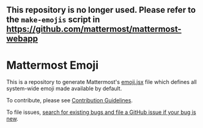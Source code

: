 ## This repository is no longer used. Please refer to the `make-emojis` script in https://github.com/mattermost/mattermost-webapp

# Mattermost Emoji

This is a repository to generate Mattermost's [emoji.jsx](https://github.com/mattermost/platform/blob/master/webapp/utils/emoji.jsx) file which defines all system-wide emoji made available by default.

To contribute, please see [Contribution Guidelines](https://docs.mattermost.com/developer/contribution-guide.html).

To file issues, [search for existing bugs and file a GitHub issue if your bug is new](https://www.mattermost.org/filing-issues/).
